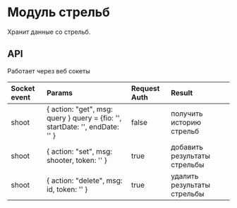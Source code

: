 # Модуль стрельб
Хранит данные со стрельб.

## API
Работает через веб сокеты

| Socket event        | Params | Request Auth | Result |
| :----------  | :----- | :----------- | :----- |
| shoot | { action: "get",  msg: query } query = {fio: '', startDate: '', endDate: '' } | false | получить историю стрельб|
| shoot  | { action: "set", msg: shooter, token: '' } | true | добавить результаты стрельбы |
| shoot  |  { action: "delete", msg: id, token: '' } | true | удалить результаты стрельбы |
